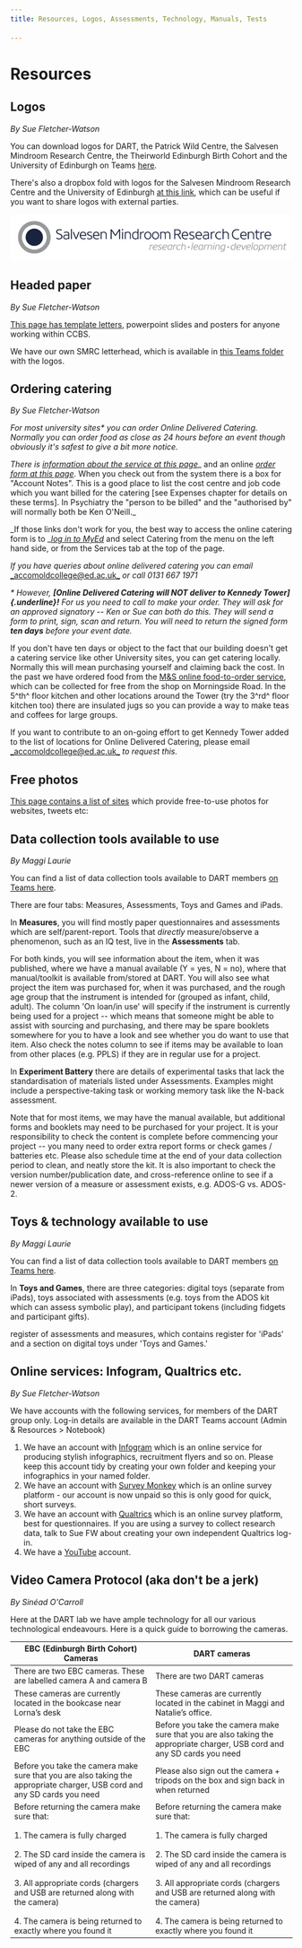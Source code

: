 ```yaml
---
title: Resources, Logos, Assessments, Technology, Manuals, Tests

---
```

# Resources

## Logos

_By Sue Fletcher-Watson_

You can download logos for DART, the Patrick Wild Centre, the Salvesen Mindroom Research Centre, the Theirworld Edinburgh Birth Cohort and the University of Edinburgh on Teams [here](https://uoe.sharepoint.com/:f:/r/sites/DARTlab/Shared%20Documents/Admin%20and%20Resources/Images,%20logos%20%26%20headed%20paper?csf=1&web=1&e=UadNeR). 

There's also a dropbox fold with logos for the Salvesen Mindroom Research Centre and the University of Edinburgh [at this link](https://www.dropbox.com/sh/163ox1y5rv7bci8/AAAG3vwSsbL5An2VbROGwVBRa?dl=0), which can be useful if you want to share logos with external parties. 

![](uploads/smrc_logo_best.jpg)

## Headed paper

_By Sue Fletcher-Watson_

[This page has template letters](https://www.ed.ac.uk/clinical-brain-sciences/templates), powerpoint slides and posters for anyone working within CCBS.

We have our own SMRC letterhead, which is available in [this Teams folder](https://uoe.sharepoint.com/:f:/r/sites/DARTlab/Shared%20Documents/Admin%20and%20Resources/Images,%20logos%20%26%20headed%20paper?csf=1&web=1&e=pBU7Id) with the logos. 

## Ordering catering

_By Sue Fletcher-Watson_

_For most university sites* you can order Online Delivered Catering.
Normally you can order food as close as 24 hours before an event though
obviously it's safest to give a bit more notice._

_There is_ [_information about the service at this
page_](https://www.accom.ed.ac.uk/for-staff/delivered-catering/)_ and an
online [_order form at this
page_](https://www.catering.accom.ed.ac.uk/KxWebCatering/CurrentBookings.aspx).
When you check out from the system there is a box for "Account Notes".
This is a good place to list the cost centre and job code which you want
billed for the catering \[see Expenses chapter for details on these
terms\]. In Psychiatry the "person to be billed" and the "authorised by"
will normally both be Ken O'Neill._

_If those links don't work for you, the best way to access the online
catering form is to _[_log in to MyEd_](https://www.myed.ed.ac.uk/) and
select Catering from the menu on the left hand side, or from the
Services tab at the top of the page.

_If you have queries about online delivered catering you can email_
[_accomoldcollege@ed.ac.uk_](mailto:accomoldcollege@ed.ac.uk) _or call 0131 667 1971_

_* However, **\[Online Delivered Catering will NOT deliver to Kennedy
Tower\]{.underline}!** For us you need to call to make your order. They
will ask for an approved signatory -- Ken or Sue can both do this. They
will send a form to print, sign, scan and return. You will need to
return the signed form **ten days** before your event date._

If you don't have ten days or object to the fact that our building
doesn't get a catering service like other University sites, you can get
catering locally. Normally this will mean purchasing yourself and
claiming back the cost. In the past we have ordered food from the [M&S
online food-to-order
service](https://www.marksandspencer.com/c/food-to-order/about-our-food-to-order-service),
which can be collected for free from the shop on Morningside Road. In
the 5^th^ floor kitchen and other locations around the Tower (try the
3^rd^ floor kitchen too) there are insulated jugs so you can provide a
way to make teas and coffees for large groups.

If you want to contribute to an on-going effort to get Kennedy Tower
added to the list of locations for Online Delivered Catering, please
email [_accomoldcollege@ed.ac.uk_](mailto:accomoldcollege@ed.ac.uk) _to request this._

## Free photos

[This page contains a list of
sites](https://blog.hootsuite.com/20-free-stock-photo-sites-social-media-images/?utm_source=twitter&utm_medium=owned_social&utm_campaign=social_hootsuite)
which provide free-to-use photos for websites, tweets etc:

## Data collection tools available to use

_By Maggi Laurie_

You can find a list of data collection tools available to DART members [on Teams here](https://uoe.sharepoint.com/:x:/r/sites/DARTlab/Shared%20Documents/Admin%20and%20Resources/3.%20Running%20a%20project/DART%20measures%20and%20resources.xlsx?d=wec6e392d137147bbbd7b79a59d17692c&csf=1&web=1&e=QmqtSz). 

There are four tabs: Measures, Assessments, Toys and Games and iPads. 

In **Measures**, you will find mostly paper questionnaires and assessments which are self/parent-report. Tools that _directly_ measure/observe a phenomenon, such as an IQ test, live in the **Assessments** tab. 

For both kinds, you will see information about the item, when it was published, where we have a manual available (Y = yes, N = no), where that manual/toolkit is available from/stored at DART. You will also see what project the item was purchased for, when it was purchased, and the rough age group that the instrument is intended for (grouped as infant, child, adult). The column 'On loan/in use' will specify if the instrument is currently being used for a project -- which means that someone might be able to assist with sourcing and purchasing, and there may be spare booklets somewhere for you to have a look and see whether you do want to use that item. Also check the notes column to see if items may be available to loan from other places (e.g. PPLS) if they are in regular use for a project. 

In **Experiment Battery** there are details of experimental tasks that lack the standardisation of materials listed under Assessments. Examples might include a perspective-taking task or working memory task like the N-back assessment.

Note that for most items, we may have the manual available, but additional forms and booklets may need to be purchased for your project. It is your responsibility to check the content is complete before commencing your project -- you many need to order extra report forms or check games / batteries etc. Please also schedule time at the end of your data collection period to clean, and neatly store the kit. It is also important to check the version number/publication date, and cross-reference online to see if a newer version of a measure or assessment exists, e.g. ADOS-G vs. ADOS-2.

## Toys & technology available to use

_By Maggi Laurie_

You can find a list of data collection tools available to DART members [on Teams here](https://uoe.sharepoint.com/:x:/r/sites/DARTlab/Shared%20Documents/Admin%20and%20Resources/3.%20Running%20a%20project/DART%20measures%20and%20resources.xlsx?d=wec6e392d137147bbbd7b79a59d17692c&csf=1&web=1&e=QmqtSz).  

In **Toys and Games**, there are three categories: digital toys (separate from iPads), toys associated with assessments (e.g. toys from the ADOS kit which can assess symbolic play), and participant tokens (including fidgets and participant gifts).

register of assessments and measures, which contains register for
'iPads' and a section on digital toys under 'Toys and Games.'

## Online services: Infogram, Qualtrics etc.

_By Sue Fletcher-Watson_

We have accounts with the following services, for members of the DART group only. Log-in details are available in the DART Teams account (Admin & Resources > Notebook)

1. We have an account with [Infogram](https://infogram.com/login) which is an online service for producing stylish infographics, recruitment flyers and so on. Please keep this account tidy by creating your own folder and keeping your infographics in your named folder.
2. We have an account with [Survey Monkey](https://www.surveymonkey.com/) which is an online survey platform - our account is now unpaid so this is only good for quick, short surveys.
3. We have an account with [Qualtrics](https://www.qualtrics.com/uk/) which is an online survey platform, best for questionnaires. If you are using a survey to collect research data, talk to Sue FW about creating your own independent Qualtrics log-in.
4. We have a [YouTube](https://www.youtube.com/channel/UCPORsrJRCt1okyUF6csA3Dg) account.

## Video Camera Protocol (aka don't be a jerk)

_By Sinéad O'Carroll_

Here at the DART lab we have ample technology for all our various
technological endeavours. Here is a quick guide to borrowing the
cameras.

| EBC (Edinburgh Birth Cohort) Cameras | DART cameras |
| --- | --- |
| There are two EBC cameras. These are labelled camera A and camera B | There are two DART cameras |
| These cameras are currently located in the bookcase near Lorna’s desk | These cameras are currently located in the cabinet in Maggi and Natalie’s office. |
| Please do not take the EBC cameras for anything outside of the EBC | Before you take the camera make sure that you are also taking the appropriate charger, USB cord and any SD cards you need |
| Before you take the camera make sure that you are also taking the appropriate charger, USB cord and any SD cards you need | Please also sign out the camera + tripods on the box and sign back in when returned |
| Before returning the camera make sure that:<br><br>1. The camera is fully charged<br><br>2. The SD card inside the camera is wiped of any and all recordings<br><br>3. All appropriate cords (chargers and USB are returned along with the camera)<br><br>4. The camera is being returned to exactly where you found it | Before returning the camera make sure that:<br><br>1. The camera is fully charged<br><br>2. The SD card inside the camera is wiped of any and all recordings<br><br>3. All appropriate cords (chargers and USB are returned along with the camera)<br><br>4. The camera is being returned to exactly where you found it |
